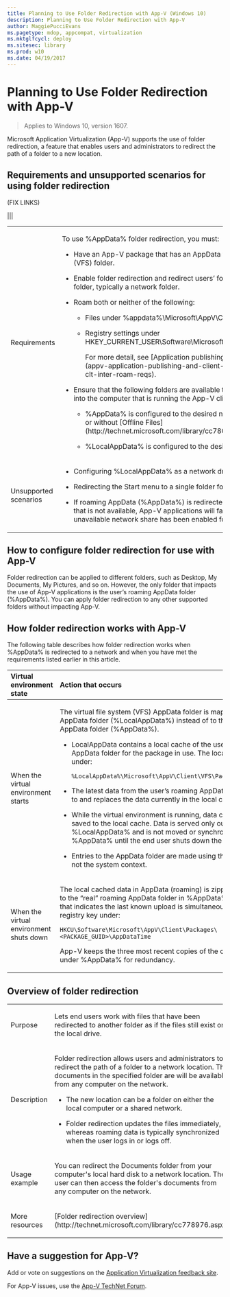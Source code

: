 ```yaml
---
title: Planning to Use Folder Redirection with App-V (Windows 10)
description: Planning to Use Folder Redirection with App-V
author: MaggiePucciEvans
ms.pagetype: mdop, appcompat, virtualization
ms.mktglfcycl: deploy
ms.sitesec: library
ms.prod: w10
ms.date: 04/19/2017
---
```

# Planning to Use Folder Redirection with App-V

>Applies to Windows 10, version 1607.

Microsoft Application Virtualization (App-V) supports the use of folder redirection, a feature that enables users and administrators to redirect the path of a folder to a new location.

## Requirements and unsupported scenarios for using folder redirection

(FIX LINKS)

|||

<table>
<colgroup>
<col width="50%" />
<col width="50%" />
</colgroup>
<tbody>
<tr class="odd">
<td align="left"><p>Requirements</p></td>
<td align="left"><p>To use %AppData% folder redirection, you must:</p>
<ul>
<li><p>Have an App-V package that has an AppData virtual file system (VFS) folder.</p></li>
<li><p>Enable folder redirection and redirect users’ folders to a shared folder, typically a network folder.</p></li>
<li><p>Roam both or neither of the following:</p>
<ul>
<li><p>Files under %appdata%\Microsoft\AppV\Client\Catalog</p></li>
<li><p>Registry settings under HKEY_CURRENT_USER\Software\Microsoft\AppV\Client\Packages</p>
<p>For more detail, see [Application publishing and client interaction](appv-application-publishing-and-client-interaction.md#bkmk-clt-inter-roam-reqs).</p></li>
</ul></li>
<li><p>Ensure that the following folders are available to each user who logs into the computer that is running the App-V client:</p>
<ul>
<li><p>%AppData% is configured to the desired network location (with or without [Offline Files](http://technet.microsoft.com/library/cc780552.aspx) support).</p></li>
<li><p>%LocalAppData% is configured to the desired local folder.</p></li>
</ul></li>
</ul></td>
</tr>
<tr class="even">
<td align="left"><p>Unsupported scenarios</p></td>
<td align="left"><ul>
<li><p>Configuring %LocalAppData% as a network drive.</p></li>
<li><p>Redirecting the Start menu to a single folder for multiple users.</p></li>
<li><p>If roaming AppData (%AppData%) is redirected to a network share that is not available, App-V applications will fail to launch, unless the unavailable network share has been enabled for Offline Files.</p></li>
</ul></td>
</tr>
</tbody>
</table>

## How to configure folder redirection for use with App-V

Folder redirection can be applied to different folders, such as Desktop, My Documents, My Pictures, and so on. However, the only folder that impacts the use of App-V applications is the user’s roaming AppData folder (%AppData%). You can apply folder redirection to any other supported folders without impacting App-V.

## How folder redirection works with App-V

The following table describes how folder redirection works when %AppData% is redirected to a network and when you have met the requirements listed earlier in this article.

<table>
<colgroup>
<col width="50%" />
<col width="50%" />
</colgroup>
<thead>
<tr class="header">
<th align="left">Virtual environment state</th>
<th align="left">Action that occurs</th>
</tr>
</thead>
<tbody>
<tr class="odd">
<td align="left"><p>When the virtual environment starts</p></td>
<td align="left"><p>The virtual file system (VFS) AppData folder is mapped to the local AppData folder (%LocalAppData%) instead of to the user’s roaming AppData folder (%AppData%).</p>
<ul>
<li><p>LocalAppData contains a local cache of the user’s roaming AppData folder for the package in use. The local cache is located under:</p>
<p><code>%LocalAppData%\Microsoft\AppV\Client\VFS\PackageGUID\AppData</code></p></li>
<li><p>The latest data from the user’s roaming AppData folder is copied to and replaces the data currently in the local cache.</p></li>
<li><p>While the virtual environment is running, data continues to be saved to the local cache. Data is served only out of %LocalAppData% and is not moved or synchronized with %AppData% until the end user shuts down the computer.</p></li>
<li><p>Entries to the AppData folder are made using the user context, not the system context.</p></li>
</ul>
</td>
</tr>
<tr class="even">
<td align="left"><p>When the virtual environment shuts down</p></td>
<td align="left"><p>The local cached data in AppData (roaming) is zipped up and copied to the “real” roaming AppData folder in %AppData%. A time stamp that indicates the last known upload is simultaneously saved as a registry key under:</p>
<p><code>HKCU\Software\Microsoft\AppV\Client\Packages\&lt;PACKAGE_GUID&gt;\AppDataTime</code></p>
<p>App-V keeps the three most recent copies of the compressed data under %AppData% for redundancy.</p></td>
</tr>
</tbody>
</table>

## Overview of folder redirection

<table>
<colgroup>
<col width="30%" />
<col width="70%" />
</colgroup>
<tbody>
<tr class="odd">
<td align="left"><p>Purpose</p></td>
<td align="left"><p>Lets end users work with files that have been redirected to another folder as if the files still exist on the local drive.</p></td>
</tr>
<tr class="even">
<td align="left"><p>Description</p></td>
<td align="left"><p>Folder redirection allows users and administrators to redirect the path of a folder to a network location. The documents in the specified folder are will be available from any computer on the network.</p>
<ul>
<li><p>The new location can be a folder on either the local computer or a shared network.</p></li>
<li><p>Folder redirection updates the files immediately, whereas roaming data is typically synchronized when the user logs in or logs off.</p></li>
</ul></td>
</tr>
<tr class="odd">
<td align="left"><p>Usage example</p></td>
<td align="left"><p>You can redirect the Documents folder from your computer's local hard disk to a network location. The user can then access the folder's documents from any computer on the network.</p></td>
</tr>
<tr class="even">
<td align="left"><p>More resources</p></td>
<td align="left"><p>[Folder redirection overview](http://technet.microsoft.com/library/cc778976.aspx)</p></td>
</tr>
</tbody>
</table>

## Have a suggestion for App-V?

Add or vote on suggestions on the [Application Virtualization feedback site](http://appv.uservoice.com/forums/280448-microsoft-application-virtualization).

For App-V issues, use the [App-V TechNet Forum](https://social.technet.microsoft.com/Forums/en-US/home?forum=mdopappv).
